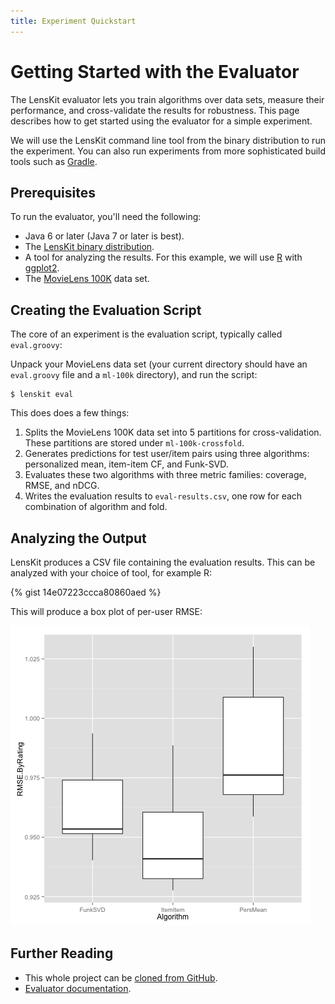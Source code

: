 ```yaml
---
title: Experiment Quickstart
---
```


# Getting Started with the Evaluator

The LensKit evaluator lets you train algorithms over data sets, measure their
performance, and cross-validate the results for robustness.  This page
describes how to get started using the evaluator for a simple experiment.

We will use the LensKit command line tool from the binary distribution to run
the experiment.  You can also run experiments from more sophisticated build
tools such as [Gradle](http://www.gradle.org).

## Prerequisites

To run the evaluator, you'll need the following:

- Java 6 or later (Java 7 or later is best).
- The [LensKit binary distribution](https://bintray.com/lenskit/lenskit-releases/lenskit/{{site.data.lenskit.version}}/view).
- A tool for analyzing the results.  For this example, we will use [R][] with [ggplot2][].
- The [MovieLens 100K](http://grouplens.org/datasets/movielens/) data set.

[R]: http://www.r-project.org/
[ggplot2]: http://cran.r-project.org/web/packages/ggplot2/index.html

## Creating the Evaluation Script

The core of an experiment is the evaluation script, typically called `eval.groovy`:

<script src="https://gist.github.com/elehack/4f86eb836dc4ed35e995.js"></script>


Unpack your MovieLens data set (your current directory should have an `eval.groovy` file and a `ml-100k` directory), and run the script:

```
$ lenskit eval
```

This does does a few things:

1.  Splits the MovieLens 100K data set into 5 partitions for cross-validation.
    These partitions are stored under `ml-100k-crossfold`.
2.  Generates predictions for test user/item pairs using three algorithms:
    personalized mean, item-item CF, and Funk-SVD.
3.  Evaluates these two algorithms with three metric families: coverage, RMSE,
    and nDCG.
4.  Writes the evaluation results to `eval-results.csv`, one row for
    each combination of algorithm and fold.

## Analyzing the Output

LensKit produces a CSV file containing the evaluation results.  This can be
analyzed with your choice of tool, for example R:

{% gist 14e07223ccca80860aed %}

This will produce a box plot of per-user RMSE:

![Per-user RMSE box plot](results.png)

## Further Reading

- This whole project can be [cloned from GitHub](https://github.com/lenskit/simple-eval-demo/).
- [Evaluator documentation](../).
